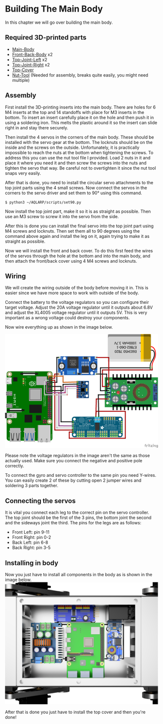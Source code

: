 # Building The Main Body
In this chapter we will go over building the main body.
## Required 3D-printed parts
- [Main-Body](https://github.com/DeDiamondPro/AQLARP/blob/master/models/stl/body/Main-Body.stl)
- [Front-Back-Body](https://github.com/DeDiamondPro/AQLARP/blob/master/models/stl/body/Front-Back-Body.stl) x2
- [Top-Joint-Left](https://github.com/DeDiamondPro/AQLARP/blob/master/models/stl/body/Top-Joint-Left.stl) x2
- [Top-Joint-Right](https://github.com/DeDiamondPro/AQLARP/blob/master/models/stl/body/Top-Joint-Right.stl) x2
- [Top-Cover](https://github.com/DeDiamondPro/AQLARP/blob/master/models/stl/body/Top-Cover.stl)
- [Nut-Tool](https://github.com/DeDiamondPro/AQLARP/blob/master/models/stl/misc/Nut-Tool.stl) (Needed for assembly, breaks quite easily, you might need multiple)

## Assembly
First install the 3D-printing inserts into the main body. There are holes for 6 M4 inserts at the top and 14 standoffs with place for M3 inserts in the bottom. To insert an insert carefully place it on the hole and then push it in using a soldering iron. This melts the plastic around it so the insert can slide right in and stay there securely.

Then install the 4 servos in the corners of the main body. These should be installed with the servo gear at the bottom. The locknuts should be on the inside and the screws on the outside. Unfortunately, it is practically impossible to reach the nuts at the bottom when tightening the screws. To address this you can use the nut tool file I provided. Load 2 nuts in it and place it where you need it and then screw the screws into the nuts and tighten the servo that way. Be careful not to overtighten it since the nut tool snaps very easily.

After that is done, you need to install the circular servo attachments to the top joint parts using the 4 small screws. Now connect the servos in the corners to the servo driver and set them to 90° using this command.
```console
$ python3 ~/AQLARP/scripts/set90.py
```
Now install the top joint part, make it so it is as straight as possible. Then use an M3 screw to screw it into the servo from the side.

After this is done you can install the final servo into the top joint part using M4 screws and locknuts. Then set them all to 90 degrees using the command above again and install the leg on it, again trying to make it as straight as possible.

Now we will install the front and back cover. To do this first feed the wires of the servos through the hole at the bottom and into the main body, and then attach the front/back cover using 4 M4 screws and locknuts.

## Wiring
We will create the wiring outside of the body before moving it in. This is easier since we have more space to work with outside of the body.

Connect the battery to the voltage regulators so you can configure their target voltage. Adjust the 20A voltage regulator until it outputs about 6.8V and adjust the XL4005 voltage regulator until it outputs 5V. This is very important as a wrong voltage could destroy your components.

Now wire everything up as shown in the image below.

![](img/ALL_wiring.png)

Please note the voltage regulators in the image aren't the same as those actually used. Make sure you connect the negative and positive pole correctly.

To connect the gyro and servo controller to the same pin you need Y-wires. You can easily create 2 of these by cutting open 2 jumper wires and soldering 3 parts together.

## Connecting the servos
It is vital you connect each leg to the correct pin on the servo controller. The top joint should be the first of the 3 pins, the bottom joint the second and the sideways joint the third.
The pins for the legs are as follows:
- Front Left: pin 9-11
- Front Right: pin 0-2
- Back Left: pin 6-8
- Back Right: pin 3-5

## Installing in body
Now you just have to install all components in the body as is shown in the image below.
![](img/Component_Layout.png)

After that is done you just have to install the top cover and then you're done!